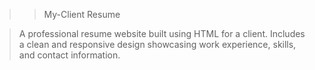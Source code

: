 >> My-Client Resume

> A professional resume website built using HTML for a client. Includes a clean and responsive design showcasing work experience, skills, and contact information.